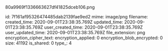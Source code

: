 80a9969f1336663627df41825dceb106.png

id: 7f161af95326474485dab2139fae9ed2
mime: image/png
filename: 
created_time: 2020-09-01T23:38:35.769Z
updated_time: 2020-09-01T23:38:35.769Z
user_created_time: 2020-09-01T23:38:35.769Z
user_updated_time: 2020-09-01T23:38:35.769Z
file_extension: png
encryption_cipher_text: 
encryption_applied: 0
encryption_blob_encrypted: 0
size: 41192
is_shared: 0
type_: 4